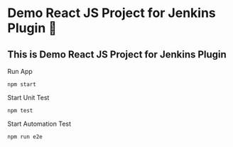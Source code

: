 # Demo React JS Project for Jenkins Plugin 🚀
## This is Demo React JS Project for Jenkins Plugin 


Run App 

``` 
npm start  
```
Start Unit Test 
```
npm test 
```

Start Automation Test
```
npm run e2e
``` 


